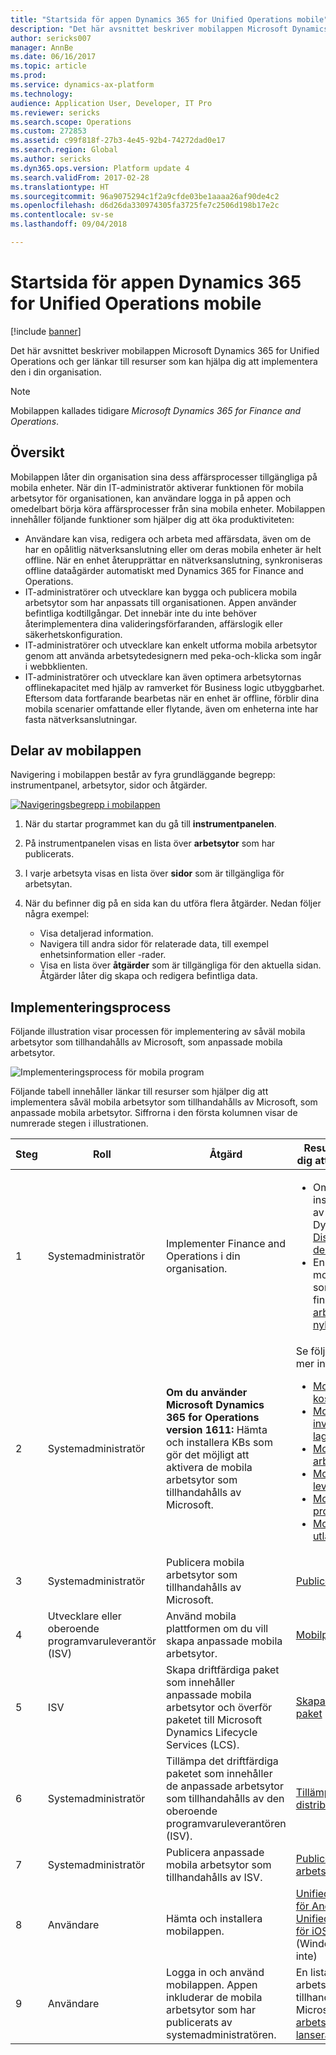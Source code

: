 ```yaml
---
title: "Startsida för appen Dynamics 365 for Unified Operations mobile"
description: "Det här avsnittet beskriver mobilappen Microsoft Dynamics 365 for Unified Operations och ger länkar till resurser som kan hjälpa dig att implementera den i din organisation."
author: sericks007
manager: AnnBe
ms.date: 06/16/2017
ms.topic: article
ms.prod: 
ms.service: dynamics-ax-platform
ms.technology: 
audience: Application User, Developer, IT Pro
ms.reviewer: sericks
ms.search.scope: Operations
ms.custom: 272853
ms.assetid: c99f818f-27b3-4e45-92b4-74272dad0e17
ms.search.region: Global
ms.author: sericks
ms.dyn365.ops.version: Platform update 4
ms.search.validFrom: 2017-02-28
ms.translationtype: HT
ms.sourcegitcommit: 96a9075294c1f2a9cfde03be1aaaa26af90de4c2
ms.openlocfilehash: d6d26da330974305fa3725fe7c2506d198b17e2c
ms.contentlocale: sv-se
ms.lasthandoff: 09/04/2018

---
```


# <a name="dynamics-365-for-unified-operations-mobile-app-home-page"></a>Startsida för appen Dynamics 365 for Unified Operations mobile

[!include [banner](../includes/banner.md)]

Det här avsnittet beskriver mobilappen Microsoft Dynamics 365 for Unified Operations och ger länkar till resurser som kan hjälpa dig att implementera den i din organisation.

> [!NOTE]
> Mobilappen kallades tidigare *Microsoft Dynamics 365 for Finance and Operations*.

<a name="overview"></a>Översikt
--------

Mobilappen låter din organisation sina dess affärsprocesser tillgängliga på mobila enheter. När din IT-administratör aktiverar funktionen för mobila arbetsytor för organisationen, kan användare logga in på appen och omedelbart börja köra affärsprocesser från sina mobila enheter. Mobilappen innehåller följande funktioner som hjälper dig att öka produktiviteten:

- Användare kan visa, redigera och arbeta med affärsdata, även om de har en opålitlig nätverksanslutning eller om deras mobila enheter är helt offline. När en enhet återupprättar en nätverksanslutning, synkroniseras offline dataågärder automatiskt med Dynamics 365 for Finance and Operations.
- IT-administratörer och utvecklare kan bygga och publicera mobila arbetsytor som har anpassats till organisationen. Appen använder befintliga kodtillgångar. Det innebär inte du inte behöver återimplementera dina valideringsförfaranden, affärslogik eller säkerhetskonfiguration.
- IT-administratörer och utvecklare kan enkelt utforma mobila arbetsytor genom att använda arbetsytedesignern med peka-och-klicka som ingår i webbklienten.
- IT-administratörer och utvecklare kan även optimera arbetsytornas offlinekapacitet med hjälp av ramverket för Business logic utbyggbarhet. Eftersom data fortfarande bearbetas när en enhet är offline, förblir dina mobila scenarier omfattande eller flytande, även om enheterna inte har fasta nätverksanslutningar.

## <a name="elements-of-the-mobile-app"></a>Delar av mobilappen
Navigering i mobilappen består av fyra grundläggande begrepp: instrumentpanel, arbetsytor, sidor och åtgärder. 

[![Navigeringsbegrepp i mobilappen](./media/mobilephoneapp1-1024x536.png)](./media/mobilephoneapp1.png)

1. När du startar programmet kan du gå till **instrumentpanelen**.
2. På instrumentpanelen visas en lista över **arbetsytor** som har publicerats.
3. I varje arbetsyta visas en lista över **sidor** som är tillgängliga för arbetsytan.
4. När du befinner dig på en sida kan du utföra flera åtgärder. Nedan följer några exempel:

    - Visa detaljerad information.
    - Navigera till andra sidor för relaterade data, till exempel enhetsinformation eller -rader.
    - Visa en lista över **åtgärder** som är tillgängliga för den aktuella sidan. Åtgärder låter dig skapa och redigera befintliga data.

## <a name="implementation-process"></a>Implementeringsprocess
Följande illustration visar processen för implementering av såväl mobila arbetsytor som tillhandahålls av Microsoft, som anpassade mobila arbetsytor. 

![Implementeringsprocess för mobila program](./media/Mobile-implementation-process-5.png)

Följande tabell innehåller länkar till resurser som hjälper dig att implementera såväl mobila arbetsytor som tillhandahålls av Microsoft, som anpassade mobila arbetsytor. Siffrorna i den första kolumnen visar de numrerade stegen i illustrationen.

<table>
<colgroup>
<col width="25%" />
<col width="25%" />
<col width="25%" />
<col width="25%" />
</colgroup>
<thead>
<tr class="header">
<th>Steg</th>
<th>Roll</th>
<th>Åtgärd</th>
<th>Resurser som hjälper dig att slutföra åtgärden</th>
</tr>
</thead>
<tbody>
<tr class="odd">
<td>1</td>
<td>Systemadministratör</td>
<td>Implementer Finance and Operations i din organisation.</td>
<td><ul><li>Om du ännu inte har installerat en version av Microsoft Dynamics 365, se då <a href="../deployment/deploy-demo-environment.md">Distribuera en demomiljö</a>.</li><li>En lista över de mobila arbetsytor som kan användas finns i <a href="mobile-workspaces-released.md">Mobila arbetsytor som nyligen lanserats</a>.</li></ul></td>
</tr>
<tr class="even">
<td>2</td>
<td>Systemadministratör</td>
<td><strong>Om du använder Microsoft Dynamics 365 for Operations version 1611:</strong> Hämta och installera KBs som gör det möjligt att aktivera de mobila arbetsytor som tillhandahålls av Microsoft.</td>
<td>Se följande avsnitt för mer information:
<ul>

<li><a href="../../financials/cost-accounting/cost-controlling-mobile-workspace.md">Mobil arbetsyta för kostnadskontroll</a></li>
<li><a href="../../supply-chain/inventory/inventory-on-hand-mobile-workspace.md">Mobil arbetsyta för inventering av lagerbehållning</a></li>
<li><a href="../../supply-chain/sales-marketing/sales-orders-mobile-workspace.md">Mobil arbetsyta för arbetsplatser</a></li>
<li><a href="../../supply-chain/procurement/vendor-collaboration-mobile-workspace.md">Mobil arbetsyta för leverantörssamarbete</a></li>
<li><a href="../../financials/project-management/project-time-entry-mobile-workspace.md">Mobil arbetsyta för projekttidangivelse</a></li>
<li><a href="../../financials/expense-management/expense-management-mobile-workspace.md">Mobil arbetsyta för utläggshantering</a></li>

</ul></td>
</tr>
<tr class="odd">
<td>3</td>
<td>Systemadministratör</td>
<td>Publicera mobila arbetsytor som tillhandahålls av Microsoft.</td>
<td><a href="publish-mobile-workspace.md">Publicera mobil arbetsyta</a>
</td>
</tr>
<tr class="even">
<td>4</td>
<td>Utvecklare eller oberoende programvaruleverantör (ISV)</td>
<td>Använd mobila plattformen om du vill skapa anpassade mobila arbetsytor.</td>
<td><a href="platform/mobile-platform-home-page.md">Mobilplattform</a></td>
</tr>
<tr class="odd">
<td>5</td>
<td>ISV</td>
<td>Skapa driftfärdiga paket som innehåller anpassade mobila arbetsytor och överför paketet till Microsoft Dynamics Lifecycle Services (LCS).</td>
<td><a href="../deployment/create-apply-deployable-package.md">Skapa ett driftfärdigt paket</a></td>
</tr>
<tr class="even">
<td>6</td>
<td>Systemadministratör</td>
<td>Tillämpa det driftfärdiga paketet som innehåller de anpassade arbetsytor som tillhandahålls av den oberoende programvaruleverantören (ISV).</td>
<td><a href="../deployment/apply-deployable-package-system.md">Tillämpa ett distribuerbart paket</a></td>
</tr>
<tr class="odd">
<td>7</td>
<td>Systemadministratör</td>
<td>Publicera anpassade mobila arbetsytor som tillhandahålls av ISV.</td>
<td><a href="publish-mobile-workspace.md">Publicera en mobil arbetsyta</a></td>
</tr>
<tr class="even">
<td>8</td>
<td>Användare</td>
<td>Hämta och installera mobilappen.</td>
<td>
<a href="https://go.microsoft.com/fwlink/?linkid=850662">Unified Operations app för Android</a><BR/>
<a href="https://go.microsoft.com/fwlink/?linkid=850663">Unified Operations app för iOS</a><BR/>
(Windows Phone stöds inte)
</td>
</tr>
<tr class="odd">
<td>9</td>
<td>Användare</td>
<td>Logga in och använd mobilappen. Appen inkluderar de mobila arbetsytor som har publicerats av systemadministratören.</td>
<td>En lista över de mobila arbetsytor som tillhandahålls av Microsoft finns i <a href="mobile-workspaces-released.md">Mobila arbetsytor som nyligen lanserats</a>.
</td>
</tr>
</tbody>
</table>

